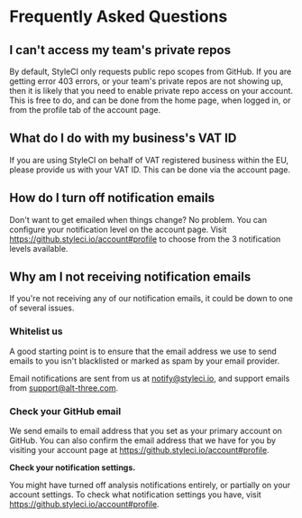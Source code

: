 # Frequently Asked Questions

<a name="cant-access-private-repos"></a>
## I can't access my team's private repos

By default, StyleCI only requests public repo scopes from GitHub. If you are getting error 403 errors, or your team's private repos are not showing up, then it is likely that you need to enable private repo access on your account. This is free to do, and can be done from the home page, when logged in, or from the profile tab of the account page.

<a name="vat-ids"></a>
## What do I do with my business's VAT ID

If you are using StyleCI on behalf of VAT registered business within the EU, please provide us with your VAT ID. This can be done via the account page.

<a name="turn-off-notifications"></a>
## How do I turn off notification emails

Don't want to get emailed when things change? No problem. You can configure your notification level on the account page. Visit https://github.styleci.io/account#profile to choose from the 3 notification levels available.

<a name="not-receiving-email-notifications"></a>
## Why am I not receiving notification emails

If you're not receiving any of our notification emails, it could be down to one of several issues.

### Whitelist us

A good starting point is to ensure that the email address we use to send emails to you isn't blacklisted or marked as spam by your email provider.

Email notifications are sent from us at notify@styleci.io, and support emails from support@alt-three.com.

### Check your GitHub email

We send emails to email address that you set as your primary account on GitHub. You can also confirm the email address that we have for you by visiting your account page at https://github.styleci.io/account#profile.

**Check your notification settings.**

You might have turned off analysis notifications entirely, or partially on your account settings. To check what notification settings you have, visit https://github.styleci.io/account#profile.
